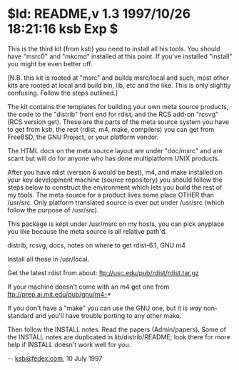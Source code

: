 # $Id: README,v 1.3 1997/10/26 18:21:16 ksb Exp $

This is the third kit (from ksb) you need to install all his tools.
You should have "msrc0" and "mkcmd" installed at this point.  If
you've installed "install" you might be even better off.

[N.B. this kit is rooted at "msrc" and builds msrc/local and such, most
 other kits are rooted at local and build bin, lib, etc and the like.
 This is only slightly confusing.  Follow the steps outlined.]

The kit contains the templates for building your own meta source products,
the code to the "distrib" front end for rdist, and the RCS add-on "rcsvg"
(RCS version get).  These are the parts of the meta source system you
have to get from ksb, the rest (rdist, m4, make, compilers) you can get
from FreeBSD, the GNU Project, or your platform vendor.

The HTML docs on the meta source layout are under "doc/msrc" and are scant
but will do for anyone who has done multiplatform UNIX products.

After you have rdist (version 6 would be best), m4, and make installed on
your key development machine (source repository) you should follow the
steps below to construct the environment which lets you build the rest
of my tools.  The meta source for a product lives some place OTHER than
/usr/src.  Only platform translated source is ever put under /usr/src
(which follow the purpose of /usr/src).

This package is kept under /usr/msrc on my hosts, you can pick anyplace
you like because the meta source is all relative path'd.

distrib, rcsvg, docs, notes on where to get rdist-6.1, GNU m4

Install all these in /usr/local.

Get the latest rdist from about:
	ftp://usc.edu/pub/rdist/rdist.tar.gz

If your machine doesn't come with an m4 get one from
	ftp://prep.ai.mit.edu/pub/gnu/m4-*

If you don't have a "make" you can use the GNU one, but it is _way_
non-standard and you'll have trouble porting to any other make.


Then follow the INSTALL notes.  Read the papers (Admin/papers).
Some of the INSTALL notes are duplicated in lib/distrib/README; look
there for more help if INSTALL doesn't work well for you.


--
ksb@fedex.com, 10 July 1997
